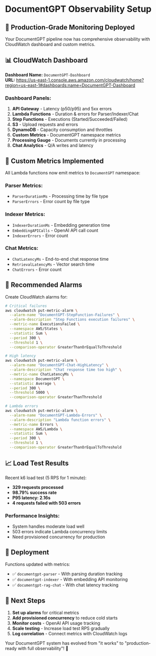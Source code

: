 # DocumentGPT Observability Setup

## 🎯 Production-Grade Monitoring Deployed

Your DocumentGPT pipeline now has comprehensive observability with CloudWatch dashboard and custom metrics.

## 📊 CloudWatch Dashboard

**Dashboard Name:** `DocumentGPT-Dashboard`  
**URL:** https://us-east-1.console.aws.amazon.com/cloudwatch/home?region=us-east-1#dashboards:name=DocumentGPT-Dashboard

### Dashboard Panels:
1. **API Gateway** - Latency (p50/p95) and 5xx errors
2. **Lambda Functions** - Duration & errors for Parser/Indexer/Chat
3. **Step Functions** - Executions (Started/Succeeded/Failed)
4. **S3** - Upload requests and errors
5. **DynamoDB** - Capacity consumption and throttles
6. **Custom Metrics** - DocumentGPT namespace metrics
7. **Processing Gauge** - Documents currently in processing
8. **Chat Analytics** - Q/A writes and latency

## 🔧 Custom Metrics Implemented

All Lambda functions now emit metrics to `DocumentGPT` namespace:

### Parser Metrics:
- `ParserDurationMs` - Processing time by file type
- `ParserErrors` - Error count by file type

### Indexer Metrics:
- `IndexerDurationMs` - Embedding generation time
- `EmbeddingAPICalls` - OpenAI API call count
- `IndexerErrors` - Error count

### Chat Metrics:
- `ChatLatencyMs` - End-to-end chat response time
- `RetrievalLatencyMs` - Vector search time
- `ChatErrors` - Error count

## 🚨 Recommended Alarms

Create CloudWatch alarms for:

```bash
# Critical failures
aws cloudwatch put-metric-alarm \
  --alarm-name "DocumentGPT-StepFunction-Failures" \
  --alarm-description "Step Functions execution failures" \
  --metric-name ExecutionsFailed \
  --namespace AWS/States \
  --statistic Sum \
  --period 300 \
  --threshold 1 \
  --comparison-operator GreaterThanOrEqualToThreshold

# High latency
aws cloudwatch put-metric-alarm \
  --alarm-name "DocumentGPT-Chat-HighLatency" \
  --alarm-description "Chat response time too high" \
  --metric-name ChatLatencyMs \
  --namespace DocumentGPT \
  --statistic Average \
  --period 300 \
  --threshold 5000 \
  --comparison-operator GreaterThanThreshold

# Lambda errors
aws cloudwatch put-metric-alarm \
  --alarm-name "DocumentGPT-Lambda-Errors" \
  --alarm-description "Lambda function errors" \
  --metric-name Errors \
  --namespace AWS/Lambda \
  --statistic Sum \
  --period 300 \
  --threshold 1 \
  --comparison-operator GreaterThanOrEqualToThreshold
```

## 📈 Load Test Results

Recent k6 load test (5 RPS for 1 minute):
- **329 requests processed**
- **98.79% success rate**
- **P95 latency: 2.16s**
- **4 requests failed with 503 errors**

### Performance Insights:
- System handles moderate load well
- 503 errors indicate Lambda concurrency limits
- Need provisioned concurrency for production

## 🔄 Deployment

Functions updated with metrics:
- ✅ `documentgpt-parser` - With parsing duration tracking
- ✅ `documentgpt-indexer` - With embedding API monitoring  
- ✅ `documentgpt-rag-chat` - With chat latency tracking

## 🎯 Next Steps

1. **Set up alarms** for critical metrics
2. **Add provisioned concurrency** to reduce cold starts
3. **Monitor costs** - OpenAI API usage tracking
4. **Scale testing** - Increase load test RPS gradually
5. **Log correlation** - Connect metrics with CloudWatch logs

Your DocumentGPT system has evolved from "it works" to "production-ready with full observability"! 🚀